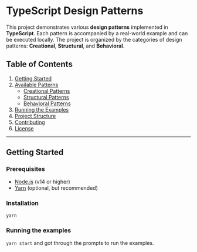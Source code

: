# TypeScript Design Patterns

This project demonstrates various **design patterns** implemented in **TypeScript**. Each pattern is accompanied by a real-world example and can be executed locally. The project is organized by the categories of design patterns: **Creational**, **Structural**, and **Behavioral**.

## Table of Contents
1. [Getting Started](#getting-started)
2. [Available Patterns](#available-patterns)
    - [Creational Patterns](#creational-patterns)
    - [Structural Patterns](#structural-patterns)
    - [Behavioral Patterns](#behavioral-patterns)
3. [Running the Examples](#running-the-examples)
4. [Project Structure](#project-structure)
5. [Contributing](#contributing)
6. [License](#license)

---

## Getting Started

### Prerequisites
- [Node.js](https://nodejs.org/) (v14 or higher)
- [Yarn](https://yarnpkg.com/) (optional, but recommended)

### Installation
`yarn`

### Running the examples
`yarn start` and got through the prompts to run the examples.
